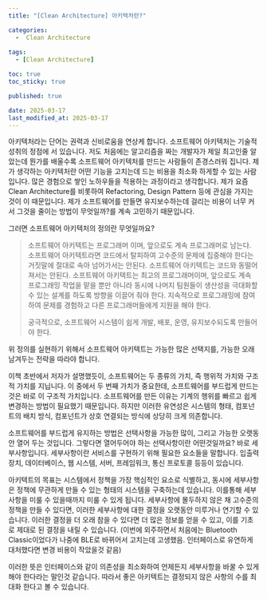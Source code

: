 ```yaml
---
title: "[Clean Architecture] 아키텍처란?"

categories:
  -  Clean Architecture
  
tags:
  - [Clean Architecture]

toc: true
toc_sticky: true

published: true

date: 2025-03-17
last_modified_at: 2025-03-17
---
```


아키텍처라는 단어는 권력과 신비로움을 연상케 합니다. 소프트웨어 아키텍처는 기술적 성취의 정점에 서 있습니다. 저도 처음에는 알고리즘을 짜는 개발자가 제일 최고인줄 알았는데 뭔가를 배울수록 소프트웨어 아키텍처를 만드는 사람들이 존경스러워 집니다. 제가 생각하는 아키텍처란 어떤 기능을 고치는데 드는 비용을 최소화 하게할 수 있는 사람입니다. 많은 경험으로 쌓인 노하우들을 적용하는 과정이라고 생각합니다. 제가 요즘 Clean Architecture를 비롯하여 Refactoring, Design Pattern 등에 관심을 가지는것이 이 때문입니다. 제가 소프트웨어를 만들면 유지보수하는데 걸리는 비용이 너무 커서 그것을 줄이는 방법이 무엇일까?를 계속 고민하기 때문입니다.

그러면 소프트웨어 아키텍처의 정의란 무엇일까요?

> 소프트웨어 아키텍트는 프로그래머 이며, 앞으로도 계속 프로그래머로 남는다. 소프트웨어 아키텍트라면 코드에서 탈피하여 고수준의 문제에 집중해야 한다는 거짓말에 절대로 속아 넘어가서는 안된다. 소프트웨어 아키텍트는 코드와 동떨어져서는 안된다. 소프트웨어 아키텍트는 최고의 프로그래머이며, 앞으로도 계속 프로그래밍 작업을 맡을 뿐만 아니라 동시에 나머지 팀원들이 생산성을 극대화할 수 있는 설계를 하도록 방향을 이끌어 줘야 한다. 지속적으로 프로그래밍에 참여하여 문제를 경험하고 다른 프로그래머들에게 지원을 해야 한다.
> 
> 궁극적으로, 소프트웨어 시스템이 쉽게 개발, 배포, 운영, 유지보수되도록 만들어야 한다.

위 정의를 실현하기 위해서 소프트웨어 아키텍트는 가능한 많은 선택지를, 가능한 오래 남겨두는 전략을 따라야 합니다.

이책 초반에서 저자가 설명했듯이, 소프트웨어는 두 종류의 가치, 즉 행위적 가치와 구조적 가치를 지닙니다. 이 중에서 두 번째 가치가 중요한데, 소프트웨어를 부드럽게 만드는 것은 바로 이 구조적 가치입니다. 소프트웨어를 만든 이유는 기계의 행위를 빠르고 쉽게 변경하는 방법이 필요했기 때문입니다. 하지만 이러한 유연성은 시스템의 형태, 컴포넌트의 배치 방식, 컴포넌트가 상호 연결되는 방식에 상당히 크게 의존합니다.

소프트웨어를 부드럽게 유지하는 방법은 선택사항을 가능한 많이, 그리고 가능한 오랫동안 열어 두는 것입니다. 그렇다면 열어두어야 하는 선택사항이란 어떤것일까요? 바로 세부사항입니다. 세부사항이란 서비스를 구현하기 위해 필요한 요소들을 말합니다. 입출력 장치, 데이터베이스, 웹 시스템, 서버, 프레임워크, 통신 프로토콜 등등이 있습니다.

아키텍트의 목표는 시스템에서 정책을 가장 핵심적인 요소로 식별하고, 동시에 세부사항은 정책에 무관하게 만들 수 있는 형태의 시스템을 구축하는데 있습니다. 이를통해 세부사항을 미룰 수 있을때까지 미룰 수 있게 됩니다. 세부사항에 몰두하지 않은 채 고수준의 정책을 만들 수 있다면, 이러한 세부사항에 대한 결정을 오랫동안 미루거나 연기할 수 있습니다. 이러한 결정을 더 오래 참을 수 있다면 더 많은 정보를 얻을 수 있고, 이를 기초로 제대로 된 결정을 내릴 수 있습니다. (이번에 외주하면서 처음에는 Bluetooth Classic이었다가 나중에 BLE로 바뀌어서 고치는데 고생했음. 인터페이스로 유연하게 대처했다면 변경 비용이 작았을것 같음)

이러한 뜻은 인터페이스와 같이 의존성을 최소화하여 언제든지 세부사항을 바꿀 수 있게 해야 한다라는 말인것 같습니다. 따라서 좋은 아키텍트는 결정되지 않은 사항의 수를 최대화 한다고 볼 수 있습니다.